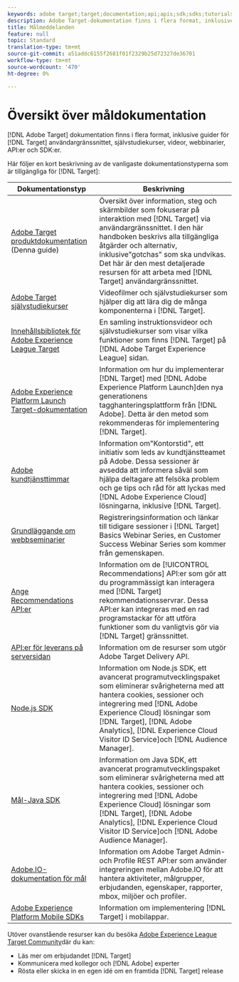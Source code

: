 ```yaml
---
keywords: adobe target;target;documentation;api;apis;sdk;sdks;tutorials;doc;documentation
description: Adobe Target-dokumentation finns i flera format, inklusive översikter, självstudiekurser och guider för både användargränssnittet, SKD:er och API:er.
title: Målmeddelanden
feature: null
topic: Standard
translation-type: tm+mt
source-git-commit: a51addc6155f2681f01f2329b25d72327de36701
workflow-type: tm+mt
source-wordcount: '470'
ht-degree: 0%

---
```



# Översikt över måldokumentation

[!DNL Adobe Target] dokumentation finns i flera format, inklusive guider för [!DNL Target] användargränssnittet, självstudiekurser, videor, webbinarier, API:er och SDK:er.

Här följer en kort beskrivning av de vanligaste dokumentationstyperna som är tillgängliga för [!DNL Target]:

| Dokumentationstyp | Beskrivning |
| --- | --- |
| [Adobe Target produktdokumentation](/help/target-home.md)<br>(Denna guide) | Översikt över information, steg och skärmbilder som fokuserar på interaktion med [!DNL Target] via användargränssnittet. I den här handboken beskrivs alla tillgängliga åtgärder och alternativ, inklusive&quot;gotchas&quot; som ska undvikas. Det här är den mest detaljerade resursen för att arbeta med [!DNL Target] användargränssnittet. |
| [Adobe Target självstudiekurser](https://docs.adobe.com/content/help/en/target-learn/tutorials/overview.html) | Videofilmer och självstudiekurser som hjälper dig att lära dig de många komponenterna i [!DNL Target]. |
| [Innehållsbibliotek för Adobe Experience League Target](https://guided.adobe.com/#recommended/solutions/target) | En samling instruktionsvideor och självstudiekurser som visar vilka funktioner som finns [!DNL Target] på [!DNL Adobe Target Experience League] sidan. |
| [Adobe Experience Platform Launch Target-dokumentation](/help/c-implementing-target/c-implementing-target-for-client-side-web/how-to-deployatjs/cmp-implementing-target-using-adobe-launch.md) | Information om hur du implementerar [!DNL Target] med [!DNL Adobe Experience Platform Launch]den nya generationens tagghanteringsplattform från [!DNL Adobe]. Detta är den metod som rekommenderas för implementering [!DNL Target]. |
| [Adobe kundtjänsttimmar](/help/cmp-resources-and-contact-information.md#concept_58EA30379D3B48C4848BA2A8C464A5B7) | Information om&quot;Kontorstid&quot;, ett initiativ som leds av kundtjänstteamet på Adobe. Dessa sessioner är avsedda att informera såväl som hjälpa deltagare att felsöka problem och ge tips och råd för att lyckas med [!DNL Adobe Experience Cloud] lösningarna, inklusive [!DNL Target]. |
| [Grundläggande om webbseminarier](https://landing.adobe.com/acs/2018/na/adobe-target/registration.html) | Registreringsinformation och länkar till tidigare sessioner i [!DNL Target] Basics Webinar Series, en Customer Success Webinar Series som kommer från gemenskapen. |
| [Ange Recommendations API:er](https://developers.adobetarget.com/api/recommendations/) | Information om de [!UICONTROL Recommendations] API:er som gör att du programmässigt kan interagera med [!DNL Target] rekommendationsservrar. Dessa API:er kan integreras med en rad programstackar för att utföra funktioner som du vanligtvis gör via [!DNL Target] gränssnittet. |
| [API:er för leverans på serversidan](https://developers.adobetarget.com/api/delivery-api/) | Information om de resurser som utgör Adobe Target Delivery API. |
| [Node.js SDK](https://github.com/adobe/target-nodejs-sdk) | Information om Node.js SDK, ett avancerat programutvecklingspaket som eliminerar svårigheterna med att hantera cookies, sessioner och integrering med [!DNL Adobe Experience Cloud] lösningar som [!DNL Target], [!DNL Adobe Analytics], [!DNL Experience Cloud Visitor ID Service]och [!DNL Audience Manager]. |
| [Mål-Java SDK](https://github.com/adobe/target-java-sdk) | Information om Java SDK, ett avancerat programutvecklingspaket som eliminerar svårigheterna med att hantera cookies, sessioner och integrering med [!DNL Adobe Experience Cloud] lösningar som [!DNL Target], [!DNL Adobe Analytics], [!DNL Experience Cloud Visitor ID Service]och [!DNL Adobe Audience Manager]. |
| [Adobe.IO-dokumentation för mål](http://developers.adobetarget.com/api/#introduction) | Information om Adobe Target Admin- och Profile REST API:er som använder integreringen mellan Adobe.IO för att hantera aktiviteter, målgrupper, erbjudanden, egenskaper, rapporter, mbox, miljöer och profiler. |
| [Adobe Experience Platform Mobile SDKs](https://aep-sdks.gitbook.io/docs/using-mobile-extensions/adobe-target) | Information om implementering [!DNL Target] i mobilappar. |

Utöver ovanstående resurser kan du besöka [Adobe Experience League Target Community](https://experienceleaguecommunities.adobe.com/t5/adobe-target/ct-p/adobe-target-community)där du kan:

* Läs mer om erbjudandet [!DNL Target]
* Kommunicera med kollegor och [!DNL Adobe] experter
* Rösta eller skicka in en egen idé om en framtida [!DNL Target] release